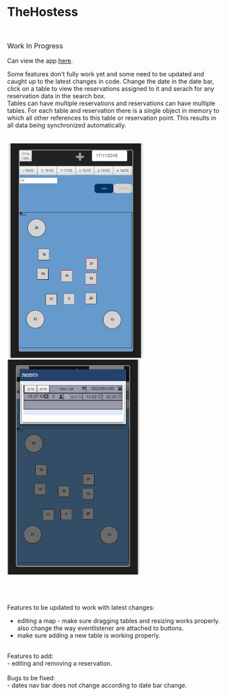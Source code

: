 # TheHostess
<br />
<p style="font-size:16px">Work In Progress</p>  
<p>
Can view the app <a href="http://thehostess.herokuapp.com" onclick="window.open(this.href,'win',
'toolbars=0, width=400,height=711,left=200,top=30,status=0,menubar=0,scrollbars=1,resizable=1');">here</a>.  

Some features don't fully work yet and some need to be updated and caught up to the latest changes in code. 
Change the date in the date bar, click on a table to view the reservations assigned to it and serach for any reservation data in the search box.  
Tables can have multiple reservations and reservations can have multiple tables. For each table and reservation there is a single object in memory to which all other references to this table or reservation point. This results in all data being synchronized automatically.   
<br /><br />
<img height="500px" src="appImage1.png"><img height="500px" src="appImage2.png">

<br /><br /><br />
Features to be updated to work with latest changes:<br />
- editing a map - make sure dragging tables and resizing works properly. also change the way eventlistener are attached to buttons.<br />
- make sure adding a new table is working properly.<br />
<br />
Features to add:<br />
- editing and removing a reservation.<br />
<br />
Bugs to be fixed:<br />
- dates nav bar does not change according to date bar change. <br />

</p>

